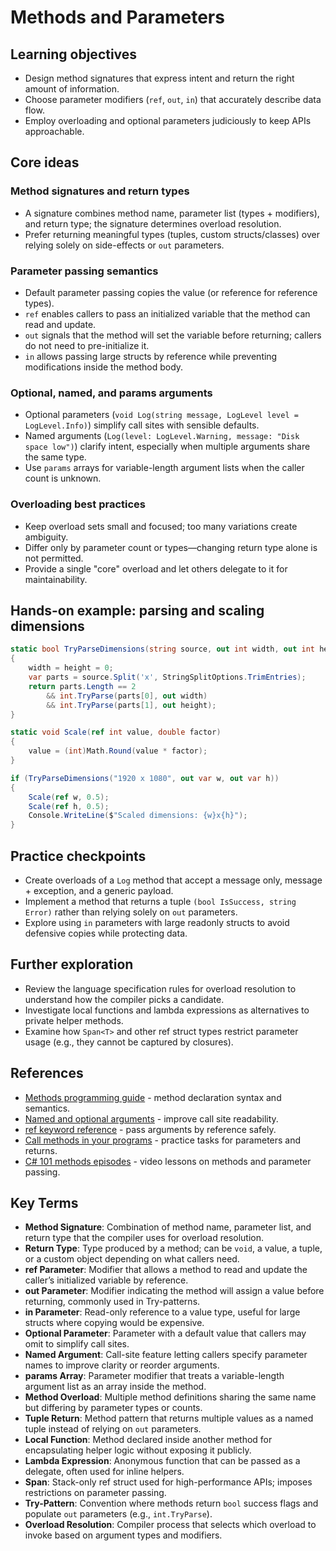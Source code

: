 # Methods and Parameters

## Learning objectives
- Design method signatures that express intent and return the right amount of information.
- Choose parameter modifiers (`ref`, `out`, `in`) that accurately describe data flow.
- Employ overloading and optional parameters judiciously to keep APIs approachable.

## Core ideas

### Method signatures and return types
- A signature combines method name, parameter list (types + modifiers), and return type; the signature determines overload resolution.
- Prefer returning meaningful types (tuples, custom structs/classes) over relying solely on side-effects or `out` parameters.

### Parameter passing semantics
- Default parameter passing copies the value (or reference for reference types).
- `ref` enables callers to pass an initialized variable that the method can read and update.
- `out` signals that the method will set the variable before returning; callers do not need to pre-initialize it.
- `in` allows passing large structs by reference while preventing modifications inside the method body.

### Optional, named, and params arguments
- Optional parameters (`void Log(string message, LogLevel level = LogLevel.Info)`) simplify call sites with sensible defaults.
- Named arguments (`Log(level: LogLevel.Warning, message: "Disk space low")`) clarify intent, especially when multiple arguments share the same type.
- Use `params` arrays for variable-length argument lists when the caller count is unknown.

### Overloading best practices
- Keep overload sets small and focused; too many variations create ambiguity.
- Differ only by parameter count or types—changing return type alone is not permitted.
- Provide a single "core" overload and let others delegate to it for maintainability.

## Hands-on example: parsing and scaling dimensions
```csharp
static bool TryParseDimensions(string source, out int width, out int height)
{
    width = height = 0;
    var parts = source.Split('x', StringSplitOptions.TrimEntries);
    return parts.Length == 2
        && int.TryParse(parts[0], out width)
        && int.TryParse(parts[1], out height);
}

static void Scale(ref int value, double factor)
{
    value = (int)Math.Round(value * factor);
}

if (TryParseDimensions("1920 x 1080", out var w, out var h))
{
    Scale(ref w, 0.5);
    Scale(ref h, 0.5);
    Console.WriteLine($"Scaled dimensions: {w}x{h}");
}
```

## Practice checkpoints
- Create overloads of a `Log` method that accept a message only, message + exception, and a generic payload.
- Implement a method that returns a tuple `(bool IsSuccess, string Error)` rather than relying solely on `out` parameters.
- Explore using `in` parameters with large readonly structs to avoid defensive copies while protecting data.

## Further exploration
- Review the language specification rules for overload resolution to understand how the compiler picks a candidate.
- Investigate local functions and lambda expressions as alternatives to private helper methods.
- Examine how `Span<T>` and other ref struct types restrict parameter usage (e.g., they cannot be captured by closures).








## References
- [Methods programming guide](https://learn.microsoft.com/en-us/dotnet/csharp/programming-guide/classes-and-structs/methods) - method declaration syntax and semantics.
- [Named and optional arguments](https://learn.microsoft.com/en-us/dotnet/csharp/programming-guide/classes-and-structs/named-and-optional-arguments) - improve call site readability.
- [ref keyword reference](https://learn.microsoft.com/en-us/dotnet/csharp/language-reference/keywords/ref) - pass arguments by reference safely.
- [Call methods in your programs](https://learn.microsoft.com/en-us/training/modules/csharp-call-methods/) - practice tasks for parameters and returns.
- [C# 101 methods episodes](https://learn.microsoft.com/en-us/shows/dotnet/csharp-101/) - video lessons on methods and parameter passing.
## Key Terms
- **Method Signature**: Combination of method name, parameter list, and return type that the compiler uses for overload resolution.
- **Return Type**: Type produced by a method; can be `void`, a value, a tuple, or a custom object depending on what callers need.
- **ref Parameter**: Modifier that allows a method to read and update the caller’s initialized variable by reference.
- **out Parameter**: Modifier indicating the method will assign a value before returning, commonly used in Try-patterns.
- **in Parameter**: Read-only reference to a value type, useful for large structs where copying would be expensive.
- **Optional Parameter**: Parameter with a default value that callers may omit to simplify call sites.
- **Named Argument**: Call-site feature letting callers specify parameter names to improve clarity or reorder arguments.
- **params Array**: Parameter modifier that treats a variable-length argument list as an array inside the method.
- **Method Overload**: Multiple method definitions sharing the same name but differing by parameter types or counts.
- **Tuple Return**: Method pattern that returns multiple values as a named tuple instead of relying on `out` parameters.
- **Local Function**: Method declared inside another method for encapsulating helper logic without exposing it publicly.
- **Lambda Expression**: Anonymous function that can be passed as a delegate, often used for inline helpers.
- **Span<T>**: Stack-only ref struct used for high-performance APIs; imposes restrictions on parameter passing.
- **Try-Pattern**: Convention where methods return `bool` success flags and populate `out` parameters (e.g., `int.TryParse`).
- **Overload Resolution**: Compiler process that selects which overload to invoke based on argument types and modifiers.
